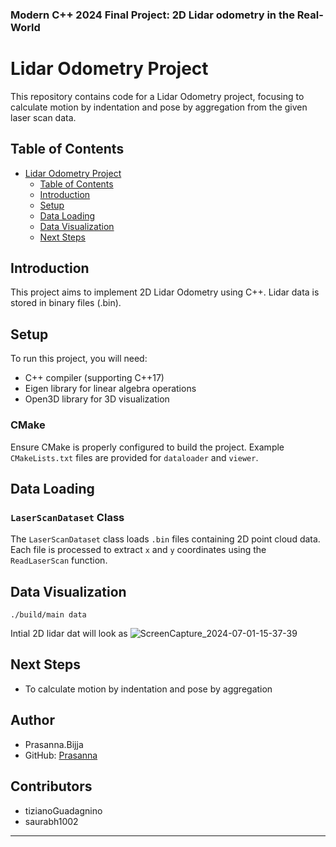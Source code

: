 ### Modern C++ 2024 Final Project: 2D Lidar odometry in the Real-World 



# Lidar Odometry Project

This repository contains code for a Lidar Odometry project, focusing to calculate motion by indentation and pose by aggregation from the given laser scan data.

## Table of Contents

- [Lidar Odometry Project](#lidar-odometry-project)
  - [Table of Contents](#table-of-contents)
  - [Introduction](#introduction)
  - [Setup](#setup)
  - [Data Loading](#data-loading)
  - [Data Visualization](#data-visualization)
  - [Next Steps](#next-steps)



## Introduction

This project aims to implement 2D Lidar Odometry using C++. Lidar data is stored in binary files (.bin).

## Setup

To run this project, you will need:

- C++ compiler (supporting C++17)
- Eigen library for linear algebra operations
- Open3D library for 3D visualization


### CMake

Ensure CMake is properly configured to build the project. Example `CMakeLists.txt` files are provided for `dataloader` and `viewer`.

## Data Loading

### `LaserScanDataset` Class

The `LaserScanDataset` class loads `.bin` files containing 2D point cloud data. Each file is processed to extract `x` and `y` coordinates using the `ReadLaserScan` function.

## Data Visualization

```
./build/main data
```
Intial 2D lidar dat will look as ![ScreenCapture_2024-07-01-15-37-39](https://github.com/prasanna1511/2D-Lidar-Odometry/assets/53254596/4deb6fae-0451-40b2-b16b-c516c7d5a993)


## Next Steps

- To calculate motion by indentation and pose by aggregation

## Author

- Prasanna.Bijja
- GitHub: [Prasanna](https://github.com/prasanna1511)


## Contributors

- tizianoGuadagnino
- saurabh1002

---
